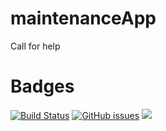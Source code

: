 # maintenanceApp
Call for help

# Badges
[![Build Status](https://travis-ci.org/chidioguejiofor/maintenanceApp.svg?branch=develop)](https://travis-ci.org/chidioguejiofor/maintenanceApp) 
[![GitHub issues](https://img.shields.io/github/issues/chidioguejiofor/maintenanceApp.svg)](https://github.com/chidioguejiofor/maintenanceApp/issues) 
[![](https://img.shields.io/badge/Author-Oguejiofor%20Chidiebere-orange.svg)](https://img.shields.io/badge/Author-Oguejiofor%20Chidiebere-orange.svg)